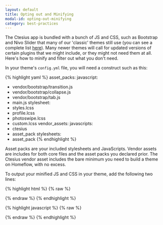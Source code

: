 ```yaml
---
layout: default
title: Opting out and Minifying
modal-id: opting-out-minifying
category: best-practices
---
```

The Ctesius app is bundled with a bunch of JS and CSS, such as Bootstrap and Nivo Slider that many of our 'classic' themes still use (you can see a complete list [here](/appendix/application-js)). Many newer themes will call for updated versions of certain plugins that we might include, or they might not need them at all. Here's how to minify and filter out what you don't need.

In your theme's ``config.yml`` file, you will need a construct such as this:

{% highlight yaml %}
asset_packs:
 javascript:
  - vendor/bootstrap/transition.js
  - vendor/bootstrap/collapse.js
  - vendor/bootstrap/tab.js
  - main.js
 stylesheet:
  - styles.lcss
  - profile.lcss
  - photoswipe.lcss
  - custom.lcss
vendor_assets:
 javascripts:
  - ctesius
  - asset_pack
 stylesheets:
  - asset_pack
{% endhighlight %}

Asset packs are your included stylesheets and JavaScripts. Vendor assets are includes for both core files and the asset packs you declared prior. The Ctesius vendor asset includes the bare minimum you need to build a theme on Homeflow, with no excess.

To output your minified JS and CSS in your theme, add the following two lines:

{% highlight html %}
{% raw %}
<head>
 <link href="/vendor_assets/blob.css" rel="stylesheet" type="text/css" />
</head>
{% endraw %}
{% endhighlight %}

{% highlight javascript %}
{% raw %}
    <script src='/vendor_assets/blob.js' type='text/javascript'></script>
 </body>
</html>
{% endraw %}
{% endhighlight %}
